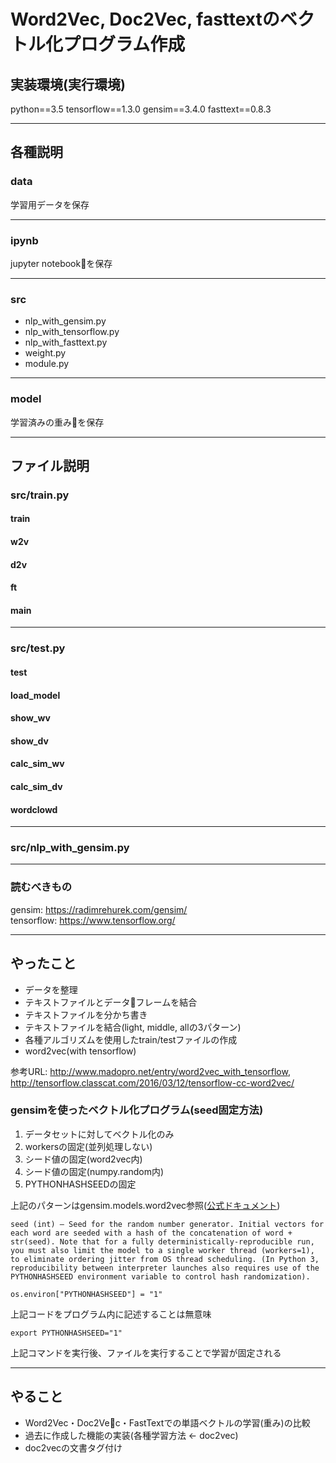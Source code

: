 # Word2Vec, Doc2Vec, fasttextのベクトル化プログラム作成

## 実装環境(実行環境)

python==3.5
tensorflow==1.3.0
gensim==3.4.0
fasttext==0.8.3


***

## 各種説明

### data

学習用データを保存

***

### ipynb

jupyter notebookを保存

***

### src

- nlp_with_gensim.py
- nlp_with_tensorflow.py
- nlp_with_fasttext.py
- weight.py
- module.py

***

### model

学習済みの重みを保存

***

## ファイル説明

### src/train.py

#### train

#### w2v

#### d2v

#### ft

#### main

***

### src/test.py

#### test

#### load_model

#### show_wv

#### show_dv

#### calc_sim_wv

#### calc_sim_dv

#### wordclowd

***

### src/nlp_with_gensim.py

***

### 読むべきもの

gensim: https://radimrehurek.com/gensim/<br>
tensorflow: https://www.tensorflow.org/<br>

***

## やったこと

- データを整理
- テキストファイルとデータフレームを結合
- テキストファイルを分かち書き
- テキストファイルを結合(light, middle, allの3パターン)
- 各種アルゴリズムを使用したtrain/testファイルの作成
- word2vec(with tensorflow)

参考URL: http://www.madopro.net/entry/word2vec_with_tensorflow,
http://tensorflow.classcat.com/2016/03/12/tensorflow-cc-word2vec/

### gensimを使ったベクトル化プログラム(seed固定方法)

1. データセットに対してベクトル化のみ
2. workersの固定(並列処理しない)
3. シード値の固定(word2vec内)
4. シード値の固定(numpy.random内)
5. PYTHONHASHSEEDの固定

上記のパターンはgensim.models.word2vec参照([公式ドキュメント](https://radimrehurek.com/gensim/models/word2vec.html))

    seed (int) – Seed for the random number generator. Initial vectors for each word are seeded with a hash of the concatenation of word + str(seed). Note that for a fully deterministically-reproducible run, you must also limit the model to a single worker thread (workers=1), to eliminate ordering jitter from OS thread scheduling. (In Python 3, reproducibility between interpreter launches also requires use of the PYTHONHASHSEED environment variable to control hash randomization).


`os.environ["PYTHONHASHSEED"] = "1"`

上記コードをプログラム内に記述することは無意味

`export PYTHONHASHSEED="1"`

上記コマンドを実行後、ファイルを実行することで学習が固定される

***

## やること

- Word2Vec・Doc2Vec・FastTextでの単語ベクトルの学習(重み)の比較
- 過去に作成した機能の実装(各種学習方法 ← doc2vec)
- doc2vecの文書タグ付け
